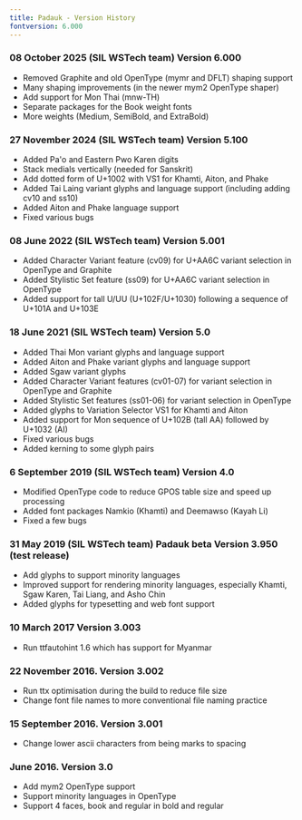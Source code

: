 ```yaml
---
title: Padauk - Version History
fontversion: 6.000
---
```


### 08 October 2025 (SIL WSTech team) Version 6.000
- Removed Graphite and old OpenType (mymr and DFLT) shaping support
- Many shaping improvements (in the newer mym2 OpenType shaper)
- Add support for Mon Thai (mnw-TH)
- Separate packages for the Book weight fonts
- More weights (Medium, SemiBold, and ExtraBold)

### 27 November 2024 (SIL WSTech team) Version 5.100
- Added Pa'o and Eastern Pwo Karen digits
- Stack medials vertically (needed for Sanskrit)
- Add dotted form of U+1002 with VS1 for Khamti, Aiton, and Phake
- Added Tai Laing variant glyphs and language support (including adding cv10 and ss10)
- Added Aiton and Phake language support
- Fixed various bugs

### 08 June 2022 (SIL WSTech team) Version 5.001
- Added Character Variant feature (cv09) for U+AA6C variant selection in OpenType and Graphite
- Added Stylistic Set feature (ss09) for U+AA6C variant selection in OpenType
- Added support for tall U/UU (U+102F/U+1030) following a sequence of U+101A and U+103E

### 18 June 2021 (SIL WSTech team) Version 5.0
- Added Thai Mon variant glyphs and language support
- Added Aiton and Phake variant glyphs and language support
- Added Sgaw variant glyphs
- Added Character Variant features (cv01-07) for variant selection in
  OpenType and Graphite
- Added Stylistic Set features (ss01-06) for variant selection in OpenType
- Added glyphs to Variation Selector VS1 for Khamti and Aiton
- Added support for Mon sequence of U+102B (tall AA) followed by U+1032 (AI)
- Fixed various bugs
- Added kerning to some glyph pairs

### 6 September 2019 (SIL WSTech team) Version 4.0
- Modified OpenType code to reduce GPOS table size and speed up processing
- Added font packages Namkio (Khamti) and Deemawso (Kayah Li)
- Fixed a few bugs

### 31 May 2019 (SIL WSTech team) Padauk beta Version 3.950 (test release)
 - Add glyphs to support minority languages
 - Improved support for rendering minority languages, especially Khamti,
   Sgaw Karen, Tai Liang, and Asho Chin
 - Added glyphs for typesetting and web font support

### 10 March 2017 Version 3.003
- Run ttfautohint 1.6 which has support for Myanmar

### 22 November 2016. Version 3.002
- Run ttx optimisation during the build to reduce file size
- Change font file names to more conventional file naming practice

### 15 September 2016. Version 3.001
- Change lower ascii characters from being marks to spacing

###  June 2016. Version 3.0
- Add mym2 OpenType support
- Support minority languages in OpenType
- Support 4 faces, book and regular in bold and regular
